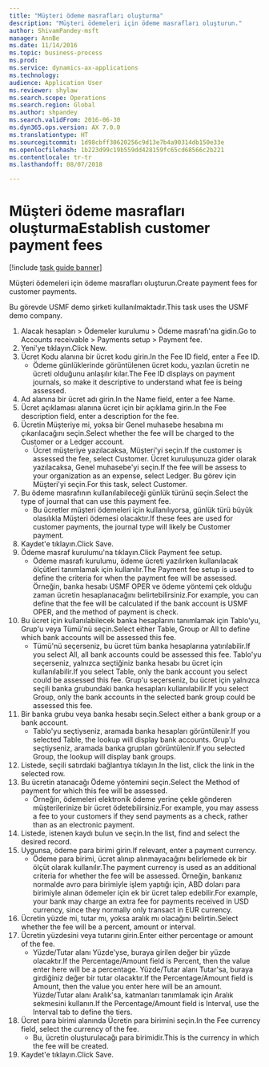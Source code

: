 ```yaml
--- 
title: "Müşteri ödeme masrafları oluşturma"
description: "Müşteri ödemeleri için ödeme masrafları oluşturun."
author: ShivamPandey-msft
manager: AnnBe
ms.date: 11/14/2016
ms.topic: business-process
ms.prod: 
ms.service: dynamics-ax-applications
ms.technology: 
audience: Application User
ms.reviewer: shylaw
ms.search.scope: Operations
ms.search.region: Global
ms.author: shpandey
ms.search.validFrom: 2016-06-30
ms.dyn365.ops.version: AX 7.0.0
ms.translationtype: HT
ms.sourcegitcommit: 1d98cbff30620256c9d13e7b4a90314db150e33e
ms.openlocfilehash: 1b223d99c19b559dd428159fc65cd68566c2b221
ms.contentlocale: tr-tr
ms.lasthandoff: 08/07/2018

---
```

# <a name="establish-customer-payment-fees"></a><span data-ttu-id="00788-103">Müşteri ödeme masrafları oluşturma</span><span class="sxs-lookup"><span data-stu-id="00788-103">Establish customer payment fees</span></span>

[!include [task guide banner](../../includes/task-guide-banner.md)]

<span data-ttu-id="00788-104">Müşteri ödemeleri için ödeme masrafları oluşturun.</span><span class="sxs-lookup"><span data-stu-id="00788-104">Create payment fees for customer payments.</span></span>

<span data-ttu-id="00788-105">Bu görevde USMF demo şirketi kullanılmaktadır.</span><span class="sxs-lookup"><span data-stu-id="00788-105">This task uses the USMF demo company.</span></span>

1. <span data-ttu-id="00788-106">Alacak hesapları > Ödemeler kurulumu > Ödeme masrafı'na gidin.</span><span class="sxs-lookup"><span data-stu-id="00788-106">Go to Accounts receivable > Payments setup > Payment fee.</span></span>
2. <span data-ttu-id="00788-107">Yeni'ye tıklayın.</span><span class="sxs-lookup"><span data-stu-id="00788-107">Click New.</span></span>
3. <span data-ttu-id="00788-108">Ücret Kodu alanına bir ücret kodu girin.</span><span class="sxs-lookup"><span data-stu-id="00788-108">In the Fee ID field, enter a Fee ID.</span></span>
    * <span data-ttu-id="00788-109">Ödeme günlüklerinde görüntülenen ücret kodu, yazılan ücretin ne ücreti olduğunu anlaşılır kılar.</span><span class="sxs-lookup"><span data-stu-id="00788-109">The Fee ID displays on payment journals, so make it descriptive to understand what fee is being assessed.</span></span>  
4. <span data-ttu-id="00788-110">Ad alanına bir ücret adı girin.</span><span class="sxs-lookup"><span data-stu-id="00788-110">In the Name field, enter a fee Name.</span></span>
5. <span data-ttu-id="00788-111">Ücret açıklaması alanına ücret için bir açıklama girin.</span><span class="sxs-lookup"><span data-stu-id="00788-111">In the Fee description field, enter a description for the fee.</span></span>
6. <span data-ttu-id="00788-112">Ücretin Müşteriye mi, yoksa bir Genel muhasebe hesabına mı çıkarılacağını seçin.</span><span class="sxs-lookup"><span data-stu-id="00788-112">Select whether the fee will be charged to the Customer or a Ledger account.</span></span>
    * <span data-ttu-id="00788-113">Ücret müşteriye yazılacaksa, Müşteri'yi seçin.</span><span class="sxs-lookup"><span data-stu-id="00788-113">If the customer is assessed the fee, select Customer.</span></span> <span data-ttu-id="00788-114">Ücret kuruluşunuza gider olarak yazılacaksa, Genel muhasebe'yi seçin.</span><span class="sxs-lookup"><span data-stu-id="00788-114">If the fee will be assess to your organization as an expense, select Ledger.</span></span> <span data-ttu-id="00788-115">Bu görev için Müşteri'yi seçin.</span><span class="sxs-lookup"><span data-stu-id="00788-115">For this task, select Customer.</span></span>  
7. <span data-ttu-id="00788-116">Bu ödeme masrafının kullanılabileceği günlük türünü seçin.</span><span class="sxs-lookup"><span data-stu-id="00788-116">Select the type of  journal that can use this payment fee.</span></span>
    * <span data-ttu-id="00788-117">Bu ücretler müşteri ödemeleri için kullanılıyorsa, günlük türü büyük olasılıkla Müşteri ödemesi olacaktır.</span><span class="sxs-lookup"><span data-stu-id="00788-117">If these fees are used for customer payments, the journal type will likely be Customer payment.</span></span>  
8. <span data-ttu-id="00788-118">Kaydet'e tıklayın.</span><span class="sxs-lookup"><span data-stu-id="00788-118">Click Save.</span></span>
9. <span data-ttu-id="00788-119">Ödeme masraf kurulumu'na tıklayın.</span><span class="sxs-lookup"><span data-stu-id="00788-119">Click Payment fee setup.</span></span>
    * <span data-ttu-id="00788-120">Ödeme masrafı kurulumu, ödeme ücreti yazılırken kullanılacak ölçütleri tanımlamak için kullanılır.</span><span class="sxs-lookup"><span data-stu-id="00788-120">The Payment fee setup is used to define the criteria for when the payment fee will be assessed.</span></span>  <span data-ttu-id="00788-121">Örneğin, banka hesabı USMF OPER ve ödeme yöntemi çek olduğu zaman ücretin hesaplanacağını belirtebilirsiniz.</span><span class="sxs-lookup"><span data-stu-id="00788-121">For example, you can define that the fee will be calculated if the bank account is USMF OPER, and the method of payment is check.</span></span>  
10. <span data-ttu-id="00788-122">Bu ücret için kullanılabilecek banka hesaplarını tanımlamak için Tablo'yu, Grup'u veya Tümü'nü seçin.</span><span class="sxs-lookup"><span data-stu-id="00788-122">Select either Table, Group or All to define which bank accounts will be assessed this fee.</span></span>
    * <span data-ttu-id="00788-123">Tümü'nü seçerseniz, bu ücret tüm banka hesaplarına yatırılabilir.</span><span class="sxs-lookup"><span data-stu-id="00788-123">If you select All, all bank accounts could be assessed this fee.</span></span>  <span data-ttu-id="00788-124">Tablo'yu seçerseniz, yalnızca seçtiğiniz banka hesabı bu ücret için kullanılabilir.</span><span class="sxs-lookup"><span data-stu-id="00788-124">If you select Table, only the bank account you select could be assessed this fee.</span></span> <span data-ttu-id="00788-125">Grup'u seçerseniz, bu ücret için yalnızca seçili banka grubundaki banka hesapları kullanılabilir.</span><span class="sxs-lookup"><span data-stu-id="00788-125">If you select Group, only the bank accounts in the selected bank group could be assessed this fee.</span></span>  
11. <span data-ttu-id="00788-126">Bir banka grubu veya banka hesabı seçin.</span><span class="sxs-lookup"><span data-stu-id="00788-126">Select either a bank group or a bank account.</span></span>
    * <span data-ttu-id="00788-127">Tablo'yu seçtiyseniz, aramada banka hesapları görüntülenir.</span><span class="sxs-lookup"><span data-stu-id="00788-127">If you selected Table, the lookup will display bank accounts.</span></span> <span data-ttu-id="00788-128">Grup'u seçtiyseniz, aramada banka grupları görüntülenir.</span><span class="sxs-lookup"><span data-stu-id="00788-128">If you selected Group, the lookup will display bank groups.</span></span>  
12. <span data-ttu-id="00788-129">Listede, seçili satırdaki bağlantıya tıklayın.</span><span class="sxs-lookup"><span data-stu-id="00788-129">In the list, click the link in the selected row.</span></span>
13. <span data-ttu-id="00788-130">Bu ücretin atanacağı Ödeme yöntemini seçin.</span><span class="sxs-lookup"><span data-stu-id="00788-130">Select the Method of payment for which this fee will be assessed.</span></span>
    * <span data-ttu-id="00788-131">Örneğin, ödemeleri elektronik ödeme yerine çekle gönderen müşterilerinize bir ücret ödetebilirsiniz.</span><span class="sxs-lookup"><span data-stu-id="00788-131">For example, you may assess a fee to your customers if they send payments as a check, rather than as an electronic payment.</span></span>  
14. <span data-ttu-id="00788-132">Listede, istenen kaydı bulun ve seçin.</span><span class="sxs-lookup"><span data-stu-id="00788-132">In the list, find and select the desired record.</span></span>
15. <span data-ttu-id="00788-133">Uygunsa, ödeme para birimi girin.</span><span class="sxs-lookup"><span data-stu-id="00788-133">If relevant, enter a payment currency.</span></span>
    * <span data-ttu-id="00788-134">Ödeme para birimi, ücret alınıp alınmayacağını belirlemede ek bir ölçüt olarak kullanılır.</span><span class="sxs-lookup"><span data-stu-id="00788-134">The payment currency is used as an additional criteria for whether the fee will be assessed.</span></span>  <span data-ttu-id="00788-135">Örneğin, bankanız normalde avro para birimiyle işlem yaptığı için, ABD doları para birimiyle alınan ödemeler için ek bir ücret talep edebilir.</span><span class="sxs-lookup"><span data-stu-id="00788-135">For example, your bank may charge an extra fee for payments received in USD currency, since they normally only transact in EUR currency.</span></span>  
16. <span data-ttu-id="00788-136">Ücretin yüzde mi, tutar mı, yoksa aralık mı olacağını belirtin.</span><span class="sxs-lookup"><span data-stu-id="00788-136">Select whether the fee will be a percent, amount or interval.</span></span>
17. <span data-ttu-id="00788-137">Ücretin yüzdesini veya tutarını girin.</span><span class="sxs-lookup"><span data-stu-id="00788-137">Enter either percentage or amount of the fee.</span></span>
    * <span data-ttu-id="00788-138">Yüzde/Tutar alanı Yüzde'yse, buraya girilen değer bir yüzde olacaktır.</span><span class="sxs-lookup"><span data-stu-id="00788-138">If the Percentage/Amount field is Percent, then the value enter here will be a percentage.</span></span> <span data-ttu-id="00788-139">Yüzde/Tutar alanı Tutar'sa, buraya girdiğiniz değer bir tutar olacaktır.</span><span class="sxs-lookup"><span data-stu-id="00788-139">If the Percentage/Amount field is Amount, then the value you enter here will be an amount.</span></span> <span data-ttu-id="00788-140">Yüzde/Tutar alanı Aralık'sa, katmanları tanımlamak için Aralık sekmesini kullanın.</span><span class="sxs-lookup"><span data-stu-id="00788-140">If the Percentage/Amount field is Interval, use the Interval tab to define the tiers.</span></span>  
18. <span data-ttu-id="00788-141">Ücret para birimi alanında Ücretin para birimini seçin.</span><span class="sxs-lookup"><span data-stu-id="00788-141">In the Fee currency field, select the currency of the fee.</span></span>
    * <span data-ttu-id="00788-142">Bu, ücretin oluşturulacağı para birimidir.</span><span class="sxs-lookup"><span data-stu-id="00788-142">This is the currency in which the fee will be created.</span></span>  
19. <span data-ttu-id="00788-143">Kaydet'e tıklayın.</span><span class="sxs-lookup"><span data-stu-id="00788-143">Click Save.</span></span>


